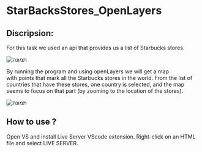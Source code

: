# StarBacksStores_OpenLayers
## Discripsion:
For this task we used an api that provides us a list of Starbucks stores.<br>

![תמונה](https://user-images.githubusercontent.com/57719538/131398387-522797ef-f286-49a3-ae2a-f1d7a59571d3.png)

By running the program and using openLayers we will get a map <br>
with points that mark all the Starbucks stores in the world.
From the list of countries that have these stores, one country is selected, 
and the map seems to focus on that part (by zooming to the location of the stores).

![תמונה](https://user-images.githubusercontent.com/57719538/131398516-43ecc50c-6824-487a-af5e-8fe4e99a6960.png)


## How to use ?

Open VS and install
Live Server VScode extension.
Right-click on an HTML file and select LIVE SERVER.
